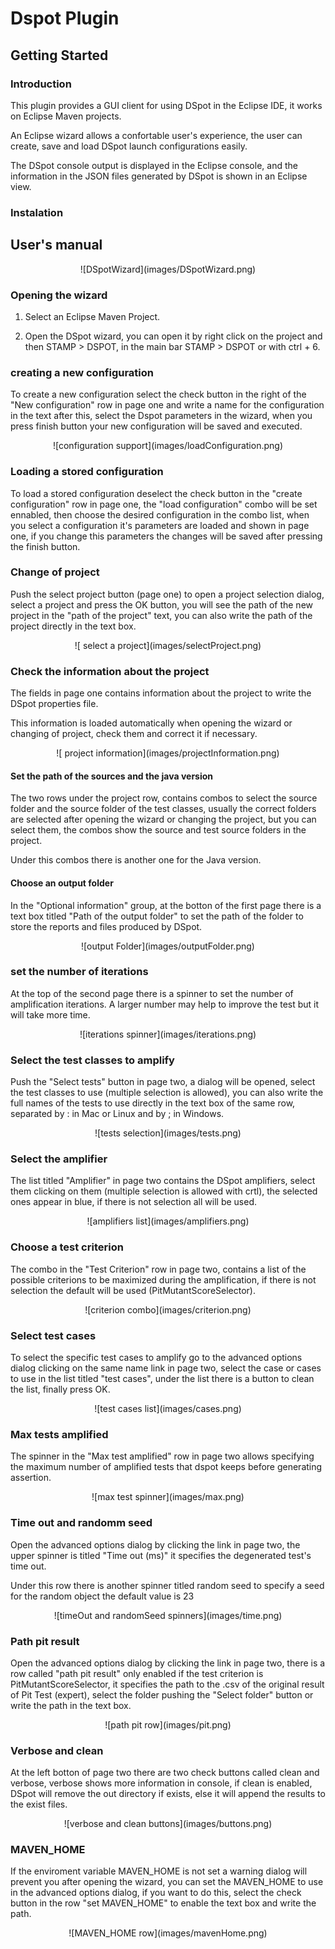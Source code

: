 # Dspot Plugin

## Getting Started

### Introduction

This plugin provides a GUI client for using DSpot in the Eclipse IDE,
it works on Eclipse Maven projects.

An Eclipse wizard allows a confortable user's experience, the user can
create, save and load DSpot launch configurations easily.

The DSpot console output is displayed in the Eclipse console, 
and the information in the JSON files generated by DSpot is shown in an Eclipse view.

### Instalation

## User's manual

<center>![DSpotWizard](images/DSpotWizard.png)</center>

### Opening the wizard

1. Select an Eclipse Maven Project.

2. Open the DSpot wizard, you can open it by right click on the project and then STAMP > DSPOT,
in the main bar STAMP > DSPOT or with ctrl + 6.

### creating a new configuration

To create a new configuration select the check button in the right of the "New configuration" row in page one and write a name for the configuration in the text
after this, select the Dspot parameters in the wizard, when you press finish button your new configuration will be saved and executed.

<center>![configuration support](images/loadConfiguration.png)</center>

### Loading a stored configuration

To load a stored configuration deselect the check button in the "create configuration" row in page one, the "load configuration" combo will be set ennabled,
then choose the desired configuration in the combo list, when you select a configuration it's parameters are loaded and shown in page one,
if you change this parameters the changes will be saved after pressing the finish button.

### Change of project

Push the select project button (page one) to open a project selection dialog, select a project and press the OK button,
you will see the path of the new project in the "path of the project" text, you can also write the path of the project directly in the text box.

<center>![ select a project](images/selectProject.png)</center>

### Check the information about the project

The fields in page one contains information about the project to write the DSpot properties file.

This information is loaded automatically when opening the wizard or changing of project, check them and correct it if necessary.

<center>![ project information](images/projectInformation.png)</center>

#### Set the path of the sources and the java version

The two rows under the project row, contains combos to select the source folder and the source folder of the test classes, usually the correct
folders are selected after opening the wizard or changing the project, but you can select them, the combos show the source and test source folders
in the project.

Under this combos there is another one for the Java version.

#### Choose an output folder

In the "Optional information" group, at the botton of the first page there is a text box titled "Path of the output folder" to set the path of the folder
to store the reports and files produced by DSpot.

<center>![output Folder](images/outputFolder.png)</center>

### set the number of iterations

At the top of the second page there is a spinner to set the number of amplification iterations. A larger number may help to improve the test but
it will take more time.

<center>![iterations spinner](images/iterations.png)</center>

### Select the test classes to amplify 

Push the "Select tests" button in page two, a dialog will be opened, select the test classes to use (multiple selection is allowed), 
you can also write the full names of the tests to use directly in the text box of the same row, separated by : in Mac or Linux and by ; in Windows.

<center>![tests selection](images/tests.png)</center>  
  
### Select the amplifier

The list titled "Amplifier" in page two contains the DSpot amplifiers, select them clicking on them (multiple selection is allowed with crtl),
the selected ones appear in blue, if there is not selection all will be used.

<center>![amplifiers list](images/amplifiers.png)</center> 

### Choose a test criterion

The combo in the "Test Criterion" row in page two, contains a list of the possible criterions to be maximized during the amplification,
if there is not selection the default will be used (PitMutantScoreSelector).

<center>![criterion combo](images/criterion.png)</center>

### Select test cases

To select the specific test cases to amplify go to the advanced options dialog clicking on the same name link in page two,
select the case or cases to use in the list titled "test cases", under the list there is a button to clean the list, finally press OK. 

<center>![test cases list](images/cases.png)</center>

### Max tests amplified

The spinner in the "Max test amplified" row in page two allows specifying the maximum number of amplified tests that dspot keeps before generating assertion.

<center>![max test spinner](images/max.png)</center>

### Time out and randomm seed

Open the advanced options dialog by clicking the link in page two, the upper spinner is titled "Time out (ms)" 
it specifies the degenerated test's time out.

Under this row there is another spinner titled random seed to specify a seed for the random object the default value is 23

<center>![timeOut and randomSeed spinners](images/time.png)</center>

### Path pit result

Open the advanced options dialog by clicking the link in page two, there is a row called "path pit result" 
only enabled if the test criterion is PitMutantScoreSelector, it specifies the path to the .csv of the original result of Pit Test (expert),
select the folder pushing the "Select folder" button or write the path in the text box.

<center>![path pit row](images/pit.png)</center>

### Verbose and clean

At the left botton of page two there are two check buttons called clean and verbose, verbose shows more information in console, 
if clean is enabled, DSpot will remove the out directory if exists, else it will append the results to the exist files.

<center>![verbose and clean buttons](images/buttons.png)</center>

### MAVEN_HOME

If the enviroment variable MAVEN_HOME is not set a warning dialog will prevent you after opening the wizard, you can set the MAVEN_HOME to use
in the advanced options dialog, if you want to do this, select the check button in the row "set MAVEN_HOME" to enable the text box and write the path.

<center>![MAVEN_HOME row](images/mavenHome.png)</center>



